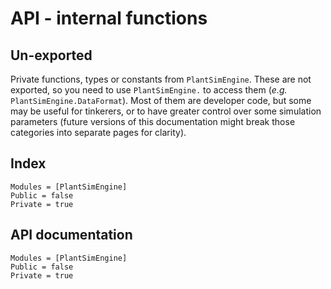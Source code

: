 # API - internal functions
## Un-exported

Private functions, types or constants from `PlantSimEngine`. These are not exported, so you need to use `PlantSimEngine.` to access them (*e.g.* `PlantSimEngine.DataFormat`). Most of them are developer code, but some may be useful for tinkerers, or to have greater control over some simulation parameters (future versions of this documentation might break those categories into separate pages for clarity).

## Index

```@index
Modules = [PlantSimEngine]
Public = false
Private = true
```

## API documentation

```@autodocs
Modules = [PlantSimEngine]
Public = false
Private = true
```
